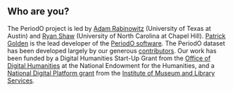 ## Who are you?

The PeriodO project is led by [Adam Rabinowitz][adm] (University of Texas at Austin) and [Ryan Shaw][ryn] (University of North Carolina at Chapel Hill). [Patrick Golden][ptg] is the lead developer of the [PeriodO software][sft]. The PeriodO dataset has been developed largely by our generous [contributors][con]. Our work has been funded by a Digital Humanities Start-Up Grant from the [Office of Digital Humanities][odh] at the National Endowment for the Humanities, and a [National Digital Platform grant](https://www.imls.gov/grants/awarded/lg-70-16-0009-16) from the [Institute of Museum and Library Services][imls].

[adm]: https://liberalarts.utexas.edu/classics/faculty/atr253
[ryn]: https://aeshin.org/
[ptg]: https://ptgolden.org
[con]: /contributors/
[odh]: https://www.neh.gov/divisions/odh
[imls]: https://imls.gov
[sft]: https://github.com/periodo
